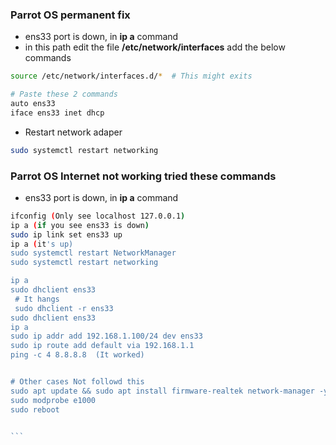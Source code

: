 ### Parrot OS permanent fix
- ens33 port is down, in **ip a** command
- in this path edit the file **/etc/network/interfaces** add the below commands
```bash
source /etc/network/interfaces.d/*  # This might exits

# Paste these 2 commands
auto ens33
iface ens33 inet dhcp
```
- Restart network adaper
```bash
sudo systemctl restart networking
```



### Parrot OS Internet not working tried these commands
- ens33 port is down, in **ip a** command

````bash
ifconfig (Only see localhost 127.0.0.1)
ip a (if you see ens33 is down)
sudo ip link set ens33 up
ip a (it's up)
sudo systemctl restart NetworkManager
sudo systemctl restart networking

ip a
sudo dhclient ens33
 # It hangs
 sudo dhclient -r ens33
sudo dhclient ens33
ip a
sudo ip addr add 192.168.1.100/24 dev ens33
sudo ip route add default via 192.168.1.1
ping -c 4 8.8.8.8  (It worked)


# Other cases Not followd this
sudo apt update && sudo apt install firmware-realtek network-manager -y
sudo modprobe e1000
sudo reboot


```
